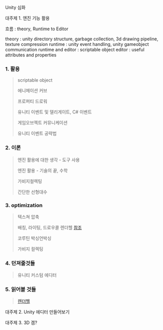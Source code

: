 Unity 심화

대주제 1. 엔진 기능 활용

흐름 : theory, Runtime to Editor

theory : unity directory structure, garbage collection, 3d drawing pipeline, texture compression
runtime : unity event handling, unity gameobject communication
runtime and editor : scriptable object
editor : useful attributes and properties

### 1. 활용

> scriptable object
>
> 에니메이션 커브
>
> 프로퍼티 드로워
>
> 유니티 이벤트 및 델리게이트, C# 이벤트
>
> 게임오브젝트 커뮤니케이션
>
> 유니티 이벤트 공략법

### 2. 이론

> 엔진 활용에 대한 생각 - 도구 사용
>
> 엔진 활용 - 기술의 끝, 수학
>
> 가비지컬렉팅
>
> 간단한 선형대수

### 3. optimization

> 텍스쳐 압축
>
> 배칭, 라이팅, 드로우콜 렌더헬 [참조][RenderHell]
>
> 코루틴 박싱언박싱
>
> 가비지 컬렉팅

### 4. 던져줄것들

> 유니티 커스텀 에디터

### 5. 읽어볼 것들

> [렌더헬][RenderHell]

[RenderHell]: https://simonschreibt.de/gat/renderhell/

대주제 2. Unity 에디터 만들어보기



대주제 3. 3D 겜?
